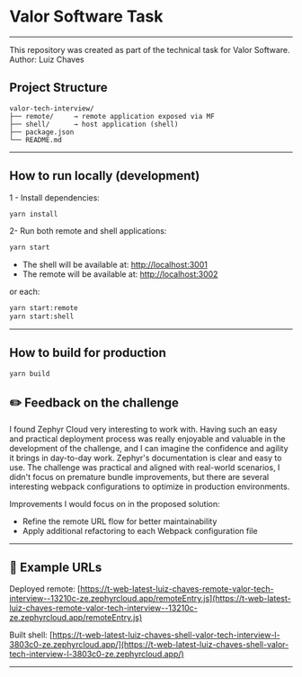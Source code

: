 # Valor Software Task 
---
This repository was created as part of the technical task for Valor Software. <br />
Author: Luiz Chaves

## Project Structure

```text
valor-tech-interview/
├── remote/     → remote application exposed via MF
├── shell/      → host application (shell)
├── package.json
└── README.md
```

---

## How to run locally (development)

1 - Install dependencies:

```bash
yarn install
```

2- Run both remote and shell applications:

```bash
yarn start
```

* The shell will be available at: [http://localhost:3001](http://localhost:3001)
* The remote will be available at: [http://localhost:3002](http://localhost:3002)

or each:

```bash
yarn start:remote
yarn start:shell
```

---

## How to build for production

```bash
yarn build
```

## ✏️ Feedback on the challenge

I found Zephyr Cloud very interesting to work with. Having such an easy and practical deployment process was really enjoyable and valuable in the development of the challenge, and I can imagine the confidence and agility it brings in day-to-day work. Zephyr's documentation is clear and easy to use. The challenge was practical and aligned with real-world scenarios, I didn't focus on premature bundle improvements, but there are several interesting webpack configurations to optimize in production environments.

Improvements I would focus on in the proposed solution:

* Refine the remote URL flow for better maintainability
* Apply additional refactoring to each Webpack configuration file

---

## 📄 Example URLs

Deployed remote:
[https://t-web-latest-luiz-chaves-remote-valor-tech-interview--13210c-ze.zephyrcloud.app/remoteEntry.js](https://t-web-latest-luiz-chaves-remote-valor-tech-interview--13210c-ze.zephyrcloud.app/remoteEntry.js)

Built shell:
[https://t-web-latest-luiz-chaves-shell-valor-tech-interview-l-3803c0-ze.zephyrcloud.app/](https://t-web-latest-luiz-chaves-shell-valor-tech-interview-l-3803c0-ze.zephyrcloud.app/)

---
